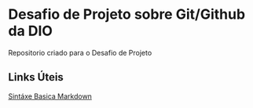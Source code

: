 # Desafio de Projeto sobre Git/Github da DIO
Repositorio criado para o Desafio de Projeto

## Links Úteis
[Sintáxe Basica Markdown](https://www.markdownguide.org/basic-syntax/)
